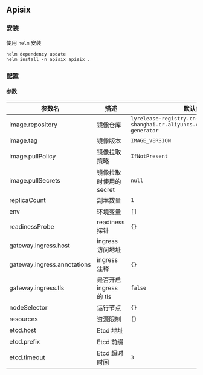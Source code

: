 ## Apisix

### 安装

使用 `helm` 安装

```
helm dependency update
helm install -n apisix apisix .
```

### 配置

#### 参数

| 参数名                            | 描述                                | 默认值                                                                               |
| --------------------------------- | ----------------------------------- | ------------------------------------------------------------------------------------ |
| image.repository                  | 镜像仓库                            | `lyrelease-registry.cn-shanghai.cr.aliyuncs.com/ly_release/gm2-generator`            |
| image.tag                         | 镜像版本                            | `IMAGE_VERSION`                                                                      |
| image.pullPolicy                  | 镜像拉取策略                        | `IfNotPresent`                                                                       |
| image.pullSecrets                 | 镜像拉取时使用的 secret             | `null`                                                                               |
| replicaCount                      | 副本数量                            | `1`                                                                                  |
| env                               | 环境变量                            | `[]`                                                                                 |
| readinessProbe                    | readiness 探针                      | `{}`                                                                                 |
| gateway.ingress.host              | ingress 访问地址                    |                                                                                      |
| gateway.ingress.annotations       | ingress 注释                        | `{}`                                                                                 |
| gateway.ingress.tls               | 是否开启 ingress 的 tls             | `false`                                                                              |
| nodeSelector                      | 运行节点                            | `{}`                                                                                 |
| resources                         | 资源限制                            | `{}`                                                                                 |
| etcd.host                         | Etcd 地址                           |                                                                                      |
| etcd.prefix                       | Etcd 前缀                           |                                                                                      |
| etcd.timeout                      | Etcd 超时时间                       | `3`                                                                                  |
